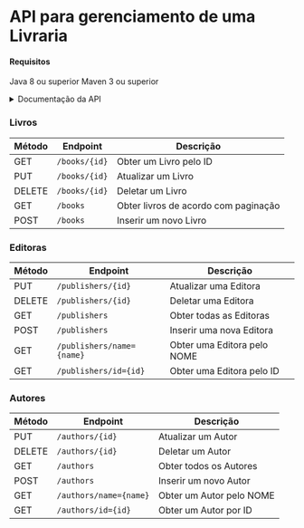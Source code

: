 <h1>API para gerenciamento de uma  Livraria</h1>

<h4>Requisitos</h4>
<p>Java 8 ou superior
Maven 3 ou superior</p>

<details>
  <summary>Documentação da API</summary>

[Clique aqui para acessar a documentação da API](http://localhost:8080/swagger-ui.html)

</details>

<h3>Livros</h3>

| Método | Endpoint               | Descrição                                     |
| ------ | ----------------------| ---------------------------------------------|
| GET    | `/books/{id}`         | Obter um Livro pelo ID                       |
| PUT    | `/books/{id}`         | Atualizar um Livro                           |
| DELETE | `/books/{id}`         | Deletar um Livro                              |
| GET    | `/books`              | Obter livros de acordo com paginação          |
| POST   | `/books`              | Inserir um novo Livro                        |


<h3>Editoras</h3> 

| Método | Endpoint                      | Descrição                                 |
| ------ | ------------------------------| -----------------------------------------|
| PUT    | `/publishers/{id}`            | Atualizar uma Editora                     |
| DELETE | `/publishers/{id}`            | Deletar uma Editora                       |
| GET    | `/publishers`                 | Obter todas as Editoras                   |
| POST   | `/publishers`                 | Inserir uma nova Editora                  |
| GET    | `/publishers/name={name}`     | Obter uma Editora pelo NOME               |
| GET    | `/publishers/id={id}`         | Obter uma Editora pelo ID                 |


<h3>Autores</h3>

| Método | Endpoint               | Descrição                             |
| ------ | ----------------------| -------------------------------------|
| PUT    | `/authors/{id}`       | Atualizar um Autor                    |
| DELETE | `/authors/{id}`       | Deletar um Autor                      |
| GET    | `/authors`            | Obter todos os Autores                |
| POST   | `/authors`            | Inserir um novo Autor                 |
| GET    | `/authors/name={name}`| Obter um Autor pelo NOME              |
| GET    | `/authors/id={id}`    | Obter um Autor por ID                 |
